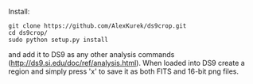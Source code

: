 Install:
```
git clone https://github.com/AlexKurek/ds9crop.git
cd ds9crop/
sudo python setup.py install
```
and add it to DS9 as any other analysis commands (http://ds9.si.edu/doc/ref/analysis.html). When loaded into DS9 create a region and simply press 'x' to save it as both FITS and 16-bit png files.
